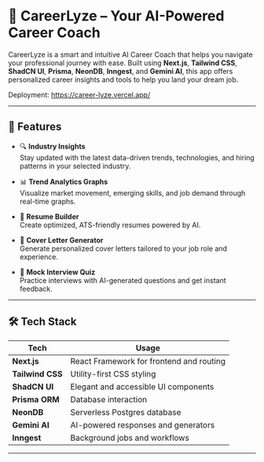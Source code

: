 # 🧠 CareerLyze – Your AI-Powered Career Coach

CareerLyze is a smart and intuitive AI Career Coach that helps you navigate your professional journey with ease. Built using **Next.js**, **Tailwind CSS**, **ShadCN UI**, **Prisma**, **NeonDB**, **Inngest**, and **Gemini AI**, this app offers personalized career insights and tools to help you land your dream job.

Deployment: https://career-lyze.vercel.app/

---

## 🚀 Features

- 🔍 **Industry Insights**  
  Stay updated with the latest data-driven trends, technologies, and hiring patterns in your selected industry.

- 📊 **Trend Analytics Graphs**  
  Visualize market movement, emerging skills, and job demand through real-time graphs.

- 📄 **Resume Builder**  
  Create optimized, ATS-friendly resumes powered by AI.

- 📨 **Cover Letter Generator**  
  Generate personalized cover letters tailored to your job role and experience.

- 🎤 **Mock Interview Quiz**  
  Practice interviews with AI-generated questions and get instant feedback.

---

## 🛠️ Tech Stack

| Tech         | Usage                         |
|--------------|-------------------------------|
| **Next.js**  | React Framework for frontend and routing |
| **Tailwind CSS** | Utility-first CSS styling |
| **ShadCN UI** | Elegant and accessible UI components |
| **Prisma ORM** | Database interaction |
| **NeonDB**   | Serverless Postgres database |
| **Gemini AI** | AI-powered responses and generators |
| **Inngest**  | Background jobs and workflows |

---

